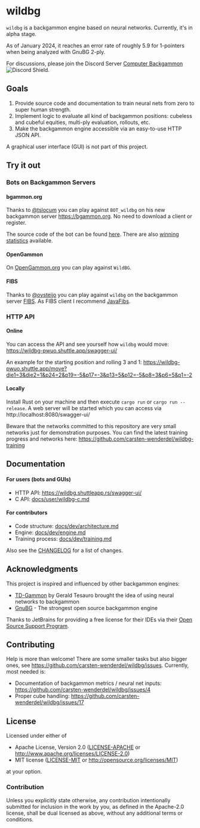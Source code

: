 # wildbg

`wildbg` is a backgammon engine based on neural networks. Currently, it's in alpha stage.

As of January 2024, it reaches an error rate of roughly 5.9 for 1-pointers when being analyzed with GnuBG 2-ply.

For discussions, please join the Discord Server [Computer Backgammon](https://discord.gg/BcU9AzunGx) ![Discord Shield](https://discordapp.com/api/guilds/1159408833999945798/widget.png?style=shield).

## Goals

1. Provide source code and documentation to train neural nets from zero to super human strength.
2. Implement logic to evaluate all kind of backgammon positions: cubeless and cubeful equities, multi-ply evaluation, rollouts, etc.
3. Make the backgammon engine accessible via an easy-to-use HTTP JSON API.

A graphical user interface (GUI) is not part of this project.

## Try it out

### Bots on Backgammon Servers

#### bgammon.org

Thanks to [@tslocum](https://github.com/tslocum) you can play against `BOT_wildbg` on his new backgammon server https://bgammon.org.
No need to download a client or register.

The source code of the bot can be found [here](https://code.rocket9labs.com/tslocum/bgammon-wildbg-bot).
There are also [winning statistics](https://bgammon.org/stats-wildbg/) available.

#### OpenGammon

On [OpenGammon.org](https://beta.opengammon.com/home/) you can play against `WildBG`.

#### FIBS

Thanks to [@oysteijo](https://github.com/oysteijo) you can play against `wildbg` on the backgammon server [FIBS](http://www.fibs.com). As FIBS client I recommend [JavaFibs](http://www.fibs.com/javafibs/).

### HTTP API

#### Online

You can access the API and see yourself how `wildbg` would move: https://wildbg-pwuo.shuttle.app/swagger-ui/

An example for the starting position and rolling 3 and 1:
https://wildbg-pwuo.shuttle.app/move?die1=3&die2=1&p24=2&p19=-5&p17=-3&p13=5&p12=-5&p8=3&p6=5&p1=-2

#### Locally

Install Rust on your machine and then execute `cargo run` or `cargo run --release`.
A web server will be started which you can access via http://localhost:8080/swagger-ui/

Beware that the networks committed to this repository are very small networks just for demonstration purposes.
You can find the latest training progress and networks here: https://github.com/carsten-wenderdel/wildbg-training

## Documentation

#### For users (bots and GUIs)
- HTTP API: https://wildbg.shuttleapp.rs/swagger-ui/
- C API: [docs/user/wildbg-c.md](docs/user/wildbg-c.md)

#### For contributors
- Code structure: [docs/dev/architecture.md](docs/dev/architecture.md)
- Engine: [docs/dev/engine.md](docs/dev/engine.md)
- Training process: [docs/dev/training.md](docs/dev/training.md)

Also see the [CHANGELOG](CHANGELOG.md) for a list of changes.

## Acknowledgments

This project is inspired and influenced by other backgammon engines:

- [TD-Gammon](https://bkgm.com/articles/authors.html#tesauro_gerald) by Gerald Tesauro brought the idea of using neural networks to backgammon
- [GnuBG](https://www.gnu.org/software/gnubg/) - The strongest open source backgammon engine

Thanks to JetBrains for providing a free license for their IDEs via their [Open Source Support Program](https://jb.gg/OpenSourceSupport).

## Contributing

Help is more than welcome! There are some smaller tasks but also bigger ones, see https://github.com/carsten-wenderdel/wildbg/issues.
Currently, most needed is:
- Documentation of backgammon metrics / neural net inputs: https://github.com/carsten-wenderdel/wildbg/issues/4
- Proper cube handling: https://github.com/carsten-wenderdel/wildbg/issues/17

## License

Licensed under either of

* Apache License, Version 2.0
  ([LICENSE-APACHE](LICENSE-APACHE) or http://www.apache.org/licenses/LICENSE-2.0)
* MIT license
  ([LICENSE-MIT](LICENSE-MIT) or http://opensource.org/licenses/MIT)

at your option.

### Contribution

Unless you explicitly state otherwise, any contribution intentionally submitted
for inclusion in the work by you, as defined in the Apache-2.0 license, shall be
dual licensed as above, without any additional terms or conditions.
